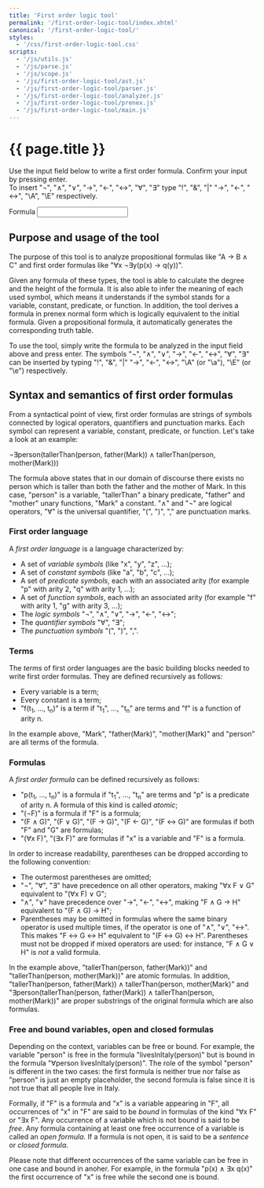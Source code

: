 ```yaml
---
title: 'First order logic tool'
permalink: '/first-order-logic-tool/index.xhtml'
canonical: '/first-order-logic-tool/'
styles:
  - '/css/first-order-logic-tool.css'
scripts:
  - '/js/utils.js'
  - '/js/parse.js'
  - '/js/scope.js'
  - '/js/first-order-logic-tool/ast.js'
  - '/js/first-order-logic-tool/parser.js'
  - '/js/first-order-logic-tool/analyzer.js'
  - '/js/first-order-logic-tool/prenex.js'
  - '/js/first-order-logic-tool/main.js'
---
```


# {{ page.title }} #
Use the input field below to write a first order formula. Confirm your input by pressing enter.<br />
To insert "¬", "∧", "∨", "→", "←", "↔", "∀", "∃" type "!", "&", "\|" "->", "<-", "<->", "\A", "\E" respectively.

<form id="first-order-logic-tool">
	<label for="first-order-logic-tool-formula">Formula</label>
	<input id="first-order-logic-tool-formula" name="formula" spellcheck="false" />
	<span id="first-order-logic-tool-error"></span>
	<div id="first-order-logic-tool-result" style="display: none;">
		<p>
			Parsed formula:
			<div id="first-order-logic-tool-parsed" style="line-height: 1; white-space: nowrap; overflow-x: auto;"></div>
		</p>
		<p>
			Interpretation:
			<div id="first-order-logic-tool-interpretation"></div>
		</p>
		<p>
			Height: <span id="first-order-logic-tool-height"></span><br />
			Degree: <span id="first-order-logic-tool-degree"></span>
		</p>
		<p>
			Prenex normal form:<br />
			<span id="first-order-logic-tool-prenex"></span>
		</p>
		<p>
			Prenex disjunctive normal form:<br />
			<span id="first-order-logic-tool-prenex-dnf"></span>
		</p>
		<p>
			Prenex conjunctive normal form:<br />
			<span id="first-order-logic-tool-prenex-cnf" name="prenex-cnf"></span>
		</p>
		<p id="first-order-logic-tool-truth-table-result">
			Truth table:
			<div id="first-order-logic-truth-table" name="truth-table"></div>
		</p>
	</div>
</form>

## Purpose and usage of the tool ##
The purpose of this tool is to analyze propositional formulas like "A → B ∧ C" and first order formulas like
"∀x ¬∃y(p(x) → q(y))".

Given any formula of these types, the tool is able to calculate the degree and the height of the formula. It is also able to infer the meaning of each used symbol, which means it understands if the symbol stands for a variable, constant, predicate, or function. In addition, the tool derives a formula in prenex normal form which is logically equivalent to the initial formula. Given a propositional formula, it automatically generates the corresponding truth table.

To use the tool, simply write the formula to be analyzed in the input field above and press enter. The symbols "¬",
"∧", "∨", "→", "←", "↔", "∀", "∃" can be inserted by typing "!", "&", "\|" "->", "<-", "<->", "\A" (or "\a"), "\E" (or
"\e") respectively.

## Syntax and semantics of first order formulas ##
From a syntactical point of view, first order formulas are strings of symbols connected by logical operators,
quantifiers and punctuation marks. Each symbol can represent a variable, constant, predicate, or function. Let's take a
look at an example:

¬∃person(tallerThan(person, father(Mark)) ∧ tallerThan(person, mother(Mark)))

The formula above states that in our domain of discourse there exists no person which is taller than both the father
and the mother of Mark. In this case, "person" is a variable, "tallerThan" a binary predicate, "father" and "mother"
unary functions, "Mark" a constant. "∧" and "¬" are logical operators, "∀" is the universal quantifier, "(", ")", ","
are punctuation marks.

### First order language ###
A _first order language_ is a language characterized by:
 * A set of _variable symbols_ (like "x", "y", "z", ...);
 * A set of _constant symbols_ (like "a", "b", "c", ...);
 * A set of _predicate symbols_, each with an associated arity (for example "p" with arity 2, "q" with arity 1, ...);
 * A set of _function symbols_, each with an associated arity (for example "f" with arity 1, "g" with arity 3, ...);
 * The _logic symbols_ "¬", "∧", "∨", "→", "←", "↔";
 * The _quantifier symbols_ "∀", "∃";
 * The _punctuation symbols_ "(", ")", ",".

### Terms ###
The _terms_ of first order languages are the basic building blocks needed to write first order formulas. They are
defined recursively as follows:
 * Every variable is a term;
 * Every constant is a term;
 * "f(t<sub>1</sub>, ..., t<sub>n</sub>)" is a term if "t<sub>1</sub>", ..., "t<sub>n</sub>" are terms and "f" is a
   function of arity n.

In the example above, "Mark", "father(Mark)", "mother(Mark)" and "person" are all terms of the formula.

### Formulas ###
A _first order formula_ can be defined recursively as follows:
 * "p(t<sub>1</sub>, ..., t<sub>n</sub>)" is a formula if "t<sub>1</sub>", ..., "t<sub>n</sub>" are terms and "p" is a
   predicate of arity n. A formula of this kind is called _atomic_;
 * "(¬F)" is a formula if "F" is a formula;
 * "(F ∧ G)", "(F ∨ G)", "(F → G)", "(F ← G)", "(F ↔ G)" are formulas if both "F" and "G" are formulas;
 * "(∀x F)", "(∃x F)" are formulas if "x" is a variable and "F" is a formula.

In order to increase readability, parentheses can be dropped according to the following convention:
 * The outermost parentheses are omitted;
 * "¬", "∀", "∃" have precedence on all other operators, making "∀x F ∨ G" equivalent to "(∀x F) ∨ G";
 * "∧", "∨" have precedence over "→", "←", "↔", making "F ∧ G → H" equivalent to "(F ∧ G) → H";
 * Parentheses may be omitted in formulas where the same binary operator is used multiple times, if the operator is one
   of "∧", "∨", "↔". This makes "F ↔ G ↔ H" equivalent to "(F ↔ G) ↔ H". Parentheses must not be dropped if mixed
   operators are used: for instance, "F ∧ G ∨ H" is _not_ a valid formula.

In the example above, "tallerThan(person, father(Mark))" and "tallerThan(person, mother(Mark))" are atomic formulas. In addition, "tallerThan(person, father(Mark)) ∧ tallerThan(person, mother(Mark)" and "∃person(tallerThan(person, father(Mark)) ∧ tallerThan(person, mother(Mark))" are proper substrings of the original formula which are also formulas.

### Free and bound variables, open and closed formulas ###
Depending on the context, variables can be free or bound. For example, the variable "person" is free in the formula
"livesInItaly(person)" but is bound in the formula "∀person livesInItaly(person)". The role of the symbol "person" is
different in the two cases: the first formula is neither true nor false as "person" is just an empty placeholder, the
second formula is false since it is not true that all people live in Italy.

Formally, if "F" is a formula and "x" is a variable appearing in "F", all occurrences of "x" in "F" are said to be
_bound_ in formulas of the kind "∀x F" or "∃x F". Any occurrence of a variable which is not bound is said to be _free_.
Any formula containing at least one free occurrence of a variable is called an _open formula_. If a formula is not
open, it is said to be a _sentence_ or _closed formula_.

Please note that different occurrences of the same variable can be free in one case and bound in anoher. For example,
in the formula "p(x) ∧ ∃x q(x)" the first occurrence of "x" is free while the second one is bound.